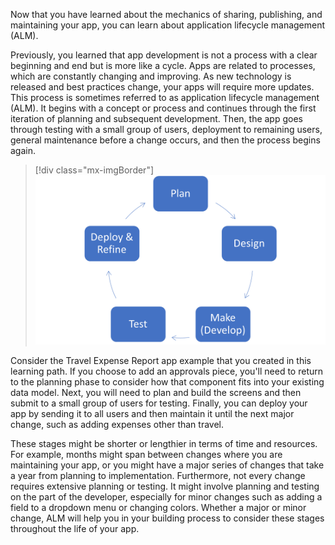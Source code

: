 Now that you have learned about the mechanics of sharing, publishing, and maintaining your app, you can learn about application lifecycle management (ALM).

Previously, you learned that app development is not a process with a clear beginning and end but is more like a cycle. Apps are related to processes, which are constantly changing and improving. As new technology is released and best practices change, your apps will require more updates. This process is sometimes referred to as application lifecycle management (ALM). It begins with a concept or process and continues through the first iteration of planning and subsequent development. Then, the app goes through testing with a small group of users, deployment to remaining users, general maintenance before a change occurs, and then the process begins again.

> [!div class="mx-imgBorder"]
> [![Screenshot of the application lifecycle management with steps to plan, design, develop, test, deploy, and refine.](../media/app-lifecycle.png)](../media/app-lifecycle.png#lightbox)

Consider the Travel Expense Report app example that you created in this learning path. If you choose to add an approvals piece, you'll need to return to the planning phase to consider how that component fits into your existing data model. Next, you will need to plan and build the screens and then submit to a small group of users for testing. Finally, you can deploy your app by sending it to all users and then maintain it until the next major change, such as adding expenses other than travel.

These stages might be shorter or lengthier in terms of time and resources. For example, months might span between changes where you are maintaining your app, or you might have a major series of changes that take a year from planning to implementation. Furthermore, not every change requires extensive planning or testing. It might involve planning and testing on the part of the developer, especially for minor changes such as adding a field to a dropdown menu or changing colors. Whether a major or minor change, ALM will help you in your building process to consider these stages throughout the life of your app.
